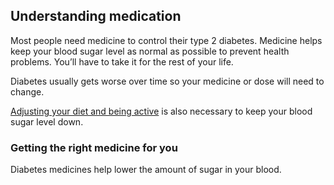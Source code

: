 ## Understanding medication

Most people need medicine to control their type 2 diabetes. Medicine helps keep
your blood sugar level as normal as possible to prevent health problems. You’ll
have to take it for the rest of your life.

Diabetes usually gets worse over time so your medicine or dose will need to change.

[Adjusting your diet and being active](food-and-keeping-active) is also
necessary to keep your blood sugar level down.

### Getting the right medicine for you

Diabetes medicines help lower the amount of sugar in your blood.
